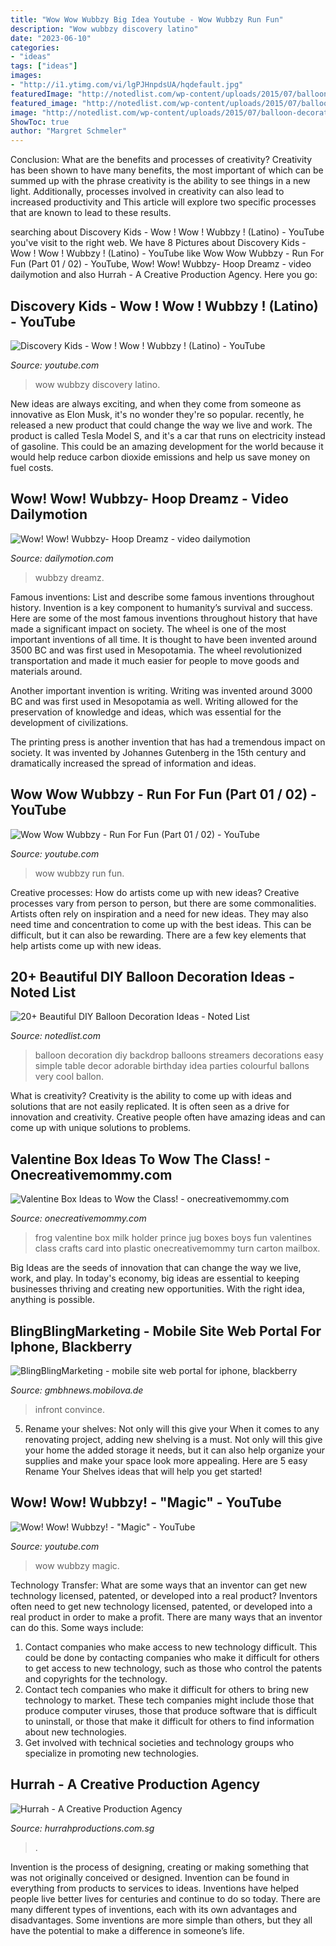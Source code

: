 ```yaml
---
title: "Wow Wow Wubbzy Big Idea Youtube - Wow Wubbzy Run Fun"
description: "Wow wubbzy discovery latino"
date: "2023-06-10"
categories:
- "ideas"
tags: ["ideas"]
images:
- "http://i1.ytimg.com/vi/lgPJHnpdsUA/hqdefault.jpg"
featuredImage: "http://notedlist.com/wp-content/uploads/2015/07/balloon-decoration-ideas/6-balloon-decoration-ideas.jpg"
featured_image: "http://notedlist.com/wp-content/uploads/2015/07/balloon-decoration-ideas/6-balloon-decoration-ideas.jpg"
image: "http://notedlist.com/wp-content/uploads/2015/07/balloon-decoration-ideas/6-balloon-decoration-ideas.jpg"
ShowToc: true
author: "Margret Schmeler"
---
```



Conclusion: What are the benefits and processes of creativity?
Creativity has been shown to have many benefits, the most important of which can be summed up with the phrase creativity is the ability to see things in a new light. Additionally, processes involved in creativity can also lead to increased productivity and This article will explore two specific processes that are known to lead to these results.

	

		
searching about Discovery Kids - Wow ! Wow ! Wubbzy ! (Latino) - YouTube you've visit to the right web. We have 8 Pictures about Discovery Kids - Wow ! Wow ! Wubbzy ! (Latino) - YouTube like Wow Wow Wubbzy - Run For Fun (Part 01 / 02) - YouTube, Wow! Wow! Wubbzy- Hoop Dreamz - video dailymotion and also Hurrah - A Creative Production Agency. Here you go:
		
    
## Discovery Kids - Wow ! Wow ! Wubbzy ! (Latino) - YouTube

<img loading=lazy src="https://i.ytimg.com/vi/RY0X13uMFsA/hqdefault.jpg" onerror="this.onerror=null;this.src='https://tse2.mm.bing.net/th?id=OIP.kqPY-kSAAfiS934AQLjfjAHaFj&amp;pid=15.1';" alt="Discovery Kids - Wow ! Wow ! Wubbzy ! (Latino) - YouTube">

_Source: youtube.com_

>wow wubbzy discovery latino. 

	

New ideas are always exciting, and when they come from someone as innovative as Elon Musk, it's no wonder they're so popular. recently, he released a new product that could change the way we live and work. The product is called Tesla Model S, and it's a car that runs on electricity instead of gasoline. This could be an amazing development for the world because it would help reduce carbon dioxide emissions and help us save money on fuel costs.

    
## Wow! Wow! Wubbzy- Hoop Dreamz - Video Dailymotion

<img loading=lazy src="https://s2.dmcdn.net/v/SJDrF1UzewNCbsfcS/526x297" onerror="this.onerror=null;this.src='https://tse2.mm.bing.net/th?id=OIP.XpGAiz0lPFixQKyXV7P5UQHaEL&amp;pid=15.1';" alt="Wow! Wow! Wubbzy- Hoop Dreamz - video dailymotion">

_Source: dailymotion.com_

>wubbzy dreamz. 

	

Famous inventions: List and describe some famous inventions throughout history.
Invention is a key component to humanity’s survival and success. Here are some of the most famous inventions throughout history that have made a significant impact on society.
The wheel is one of the most important inventions of all time. It is thought to have been invented around 3500 BC and was first used in Mesopotamia. The wheel revolutionized transportation and made it much easier for people to move goods and materials around.

Another important invention is writing. Writing was invented around 3000 BC and was first used in Mesopotamia as well. Writing allowed for the preservation of knowledge and ideas, which was essential for the development of civilizations.

The printing press is another invention that has had a tremendous impact on society. It was invented by Johannes Gutenberg in the 15th century and dramatically increased the spread of information and ideas.

    
## Wow Wow Wubbzy - Run For Fun (Part 01 / 02) - YouTube

<img loading=lazy src="http://i1.ytimg.com/vi/lgPJHnpdsUA/hqdefault.jpg" onerror="this.onerror=null;this.src='https://tse3.mm.bing.net/th?id=OIP.ilnkifyu-nKJgi8U1J8CdgHaFj&amp;pid=15.1';" alt="Wow Wow Wubbzy - Run For Fun (Part 01 / 02) - YouTube">

_Source: youtube.com_

>wow wubbzy run fun. 

	

Creative processes: How do artists come up with new ideas?
Creative processes vary from person to person, but there are some commonalities. Artists often rely on inspiration and a need for new ideas. They may also need time and concentration to come up with the best ideas. This can be difficult, but it can also be rewarding. There are a few key elements that help artists come up with new ideas.

    
## 20+ Beautiful DIY Balloon Decoration Ideas - Noted List

<img loading=lazy src="http://notedlist.com/wp-content/uploads/2015/07/balloon-decoration-ideas/6-balloon-decoration-ideas.jpg" onerror="this.onerror=null;this.src='https://tse4.mm.bing.net/th?id=OIP.NeRv0T_8Vrzrb4bAPt0BLAHaKw&amp;pid=15.1';" alt="20+ Beautiful DIY Balloon Decoration Ideas - Noted List">

_Source: notedlist.com_

>balloon decoration diy backdrop balloons streamers decorations easy simple table decor adorable birthday idea parties colourful ballons very cool ballon. 

	

What is creativity?
Creativity is the ability to come up with ideas and solutions that are not easily replicated. It is often seen as a drive for innovation and creativity. Creative people often have amazing ideas and can come up with unique solutions to problems.

    
## Valentine Box Ideas To Wow The Class! - Onecreativemommy.com

<img loading=lazy src="https://onecreativemommy.com/wp-content/uploads/2016/01/valentine-box-ideas-frog-prince.jpg" onerror="this.onerror=null;this.src='https://tse1.mm.bing.net/th?id=OIP.HNzWJM1wdsefgPf2ct-l-wHaJh&amp;pid=15.1';" alt="Valentine Box Ideas to Wow the Class! - onecreativemommy.com">

_Source: onecreativemommy.com_

>frog valentine box milk holder prince jug boxes boys fun valentines class crafts card into plastic onecreativemommy turn carton mailbox. 

	

Big Ideas are the seeds of innovation that can change the way we live, work, and play. In today's economy, big ideas are essential to keeping businesses thriving and creating new opportunities. With the right idea, anything is possible.

    
## BlingBlingMarketing - Mobile Site Web Portal For Iphone, Blackberry

<img loading=lazy src="http://www.convinceandconvert.com/wp-content/uploads/2017/06/7-Important-Content-Writing-Tips-for-Better-SEO.jpg" onerror="this.onerror=null;this.src='https://tse1.mm.bing.net/th?id=OIP.na9A1uDPxtRhwEWXeMhrjgHaDt&amp;pid=15.1';" alt="BlingBlingMarketing - mobile site web portal for iphone, blackberry">

_Source: gmbhnews.mobilova.de_

>infront convince. 

	

5. Rename your shelves: Not only will this give your
When it comes to any renovating project, adding new shelving is a must. Not only will this give your home the added storage it needs, but it can also help organize your supplies and make your space look more appealing. Here are 5 easy Rename Your Shelves ideas that will help you get started!

    
## Wow! Wow! Wubbzy! - &quot;Magic&quot; - YouTube

<img loading=lazy src="https://i.ytimg.com/vi/ji2KXZYOCX4/hqdefault.jpg" onerror="this.onerror=null;this.src='https://tse1.mm.bing.net/th?id=OIP.FU60XROhFwLqe7KqJ7lKFAHaFj&amp;pid=15.1';" alt="Wow! Wow! Wubbzy! - &quot;Magic&quot; - YouTube">

_Source: youtube.com_

>wow wubbzy magic. 

	

Technology Transfer: What are some ways that an inventor can get new technology licensed, patented, or developed into a real product?
Inventors often need to get new technology licensed, patented, or developed into a real product in order to make a profit. There are many ways that an inventor can do this. Some ways include: 
1. Contact companies who make access to new technology difficult. This could be done by contacting companies who make it difficult for others to get access to new technology, such as those who control the patents and copyrights for the technology. 
2. Contact tech companies who make it difficult for others to bring new technology to market. These tech companies might include those that produce computer viruses, those that produce software that is difficult to uninstall, or those that make it difficult for others to find information about new technologies. 
3. Get involved with technical societies and technology groups who specialize in promoting new technologies.

    
## Hurrah - A Creative Production Agency

<img loading=lazy src="http://hurrahproductions.com.sg/wp-content/uploads/2017/01/things-documentary-696x362.jpg" onerror="this.onerror=null;this.src='https://tse3.mm.bing.net/th?id=OIP.8LfmVlNhxIiW772mouSSRwHaD2&amp;pid=15.1';" alt="Hurrah - A Creative Production Agency">

_Source: hurrahproductions.com.sg_

>. 

	

Invention is the process of designing, creating or making something that was not originally conceived or designed. Invention can be found in everything from products to services to ideas. Inventions have helped people live better lives for centuries and continue to do so today. There are many different types of inventions, each with its own advantages and disadvantages. Some inventions are more simple than others, but they all have the potential to make a difference in someone’s life.

